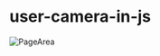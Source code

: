 # user-camera-in-js


![PageArea](https://user-images.githubusercontent.com/56879548/221053180-444fcc65-a2ac-4f37-ba97-dee85c8610e3.jpg)
